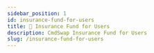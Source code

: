 ```yaml
---
sidebar_position: 1
id: insurance-fund-for-users
title: 🔐 Insurance Fund for Users
description: CmdSwap Insurance Fund for Users
slug: /insurance-fund-for-users
---
```

